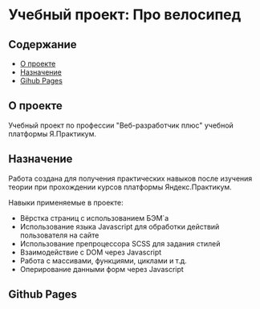 # Учебный проект: Про велосипед

## Содержание

- [О проекте](#about)
- [Назначение](#purpose)
- [Gihub Pages](#pages)

## О проекте <a name = "about"></a>

Учебный проект по профессии "Веб-разработчик плюс" учебной платформы Я.Практикум.

## Назначение <a name = "purpose"></a>

Работа создана для получения практических навыков после изучения теории при прохождении курсов платформы Яндекс.Практикум.

Навыки применяемые в проекте:

- Вёрстка страниц с использованием БЭМ`а
- Использование языка Javascript для обработки действий пользователя на сайте
- Использование препроцессора SCSS для задания стилей
- Взаимодействие с DOM через Javascript
- Работа с массивами, функциями, циклами и т.д.
- Оперирование данными форм через Javascript

## Github Pages <a name = "pages"></a>
